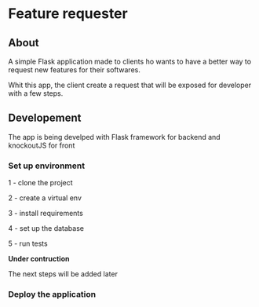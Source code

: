 # Feature requester

## About

A simple Flask application made to clients ho wants to have a better way to 
request new features for their softwares.

Whit this app, the client create a request that will be exposed for developer with a few steps.


## Developement

The app is being develped with Flask framework for backend and knockoutJS for front


### Set up environment

1 - clone the project

2 - create a virtual env

3 - install requirements

4 - set up the database

5 - run tests


<strong>Under contruction</strong>

The next steps will be added later 


### Deploy the application

